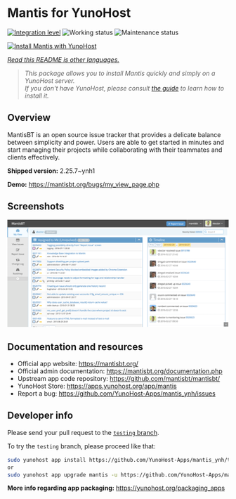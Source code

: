 <!--
N.B.: This README was automatically generated by <https://github.com/YunoHost/apps/tree/master/tools/readme_generator>
It shall NOT be edited by hand.
-->

# Mantis for YunoHost

[![Integration level](https://dash.yunohost.org/integration/mantis.svg)](https://dash.yunohost.org/appci/app/mantis) ![Working status](https://ci-apps.yunohost.org/ci/badges/mantis.status.svg) ![Maintenance status](https://ci-apps.yunohost.org/ci/badges/mantis.maintain.svg)

[![Install Mantis with YunoHost](https://install-app.yunohost.org/install-with-yunohost.svg)](https://install-app.yunohost.org/?app=mantis)

*[Read this README is other languages.](./ALL_README.md)*

> *This package allows you to install Mantis quickly and simply on a YunoHost server.*  
> *If you don't have YunoHost, please consult [the guide](https://yunohost.org/install) to learn how to install it.*

## Overview

MantisBT is an open source issue tracker that provides a delicate balance between simplicity and power. Users are able to get started in minutes and start managing their projects while collaborating with their teammates and clients effectively. 

**Shipped version:** 2.25.7~ynh1

**Demo:** <https://mantisbt.org/bugs/my_view_page.php>

## Screenshots

![Screenshot of Mantis](./doc/screenshots/modern_my_view.png)

## Documentation and resources

- Official app website: <https://mantisbt.org/>
- Official admin documentation: <https://mantisbt.org/documentation.php>
- Upstream app code repository: <https://github.com/mantisbt/mantisbt/>
- YunoHost Store: <https://apps.yunohost.org/app/mantis>
- Report a bug: <https://github.com/YunoHost-Apps/mantis_ynh/issues>

## Developer info

Please send your pull request to the [`testing` branch](https://github.com/YunoHost-Apps/mantis_ynh/tree/testing).

To try the `testing` branch, please proceed like that:

```bash
sudo yunohost app install https://github.com/YunoHost-Apps/mantis_ynh/tree/testing --debug
or
sudo yunohost app upgrade mantis -u https://github.com/YunoHost-Apps/mantis_ynh/tree/testing --debug
```

**More info regarding app packaging:** <https://yunohost.org/packaging_apps>
